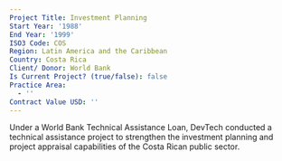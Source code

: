 ```yaml
---
Project Title: Investment Planning
Start Year: '1988'
End Year: '1999'
ISO3 Code: COS
Region: Latin America and the Caribbean
Country: Costa Rica
Client/ Donor: World Bank
Is Current Project? (true/false): false
Practice Area:
  - ''
Contract Value USD: ''
---
```

Under a World Bank Technical Assistance Loan, DevTech conducted a technical assistance project to strengthen the investment planning and project appraisal capabilities of the Costa Rican public sector.